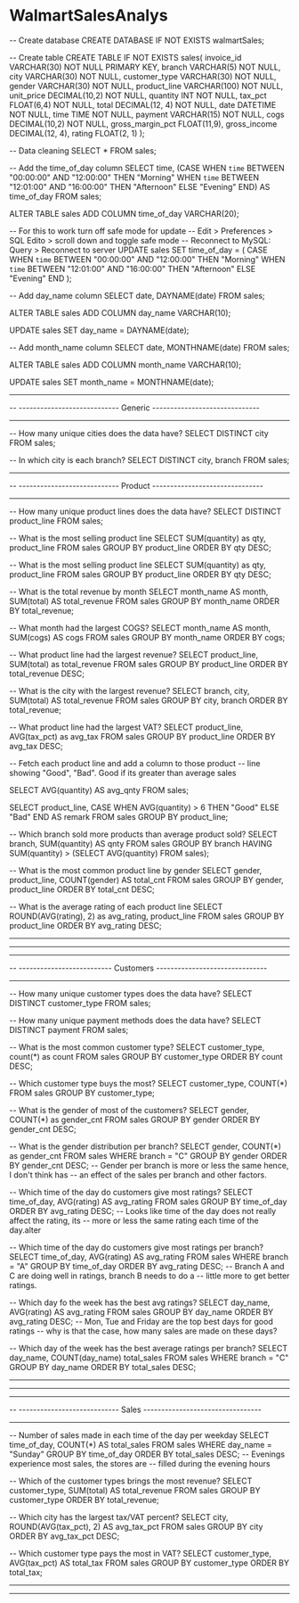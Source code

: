 # WalmartSalesAnalys
-- Create database
CREATE DATABASE IF NOT EXISTS walmartSales;


-- Create table
CREATE TABLE IF NOT EXISTS sales(
	invoice_id VARCHAR(30) NOT NULL PRIMARY KEY,
    branch VARCHAR(5) NOT NULL,
    city VARCHAR(30) NOT NULL,
    customer_type VARCHAR(30) NOT NULL,
    gender VARCHAR(30) NOT NULL,
    product_line VARCHAR(100) NOT NULL,
    unit_price DECIMAL(10,2) NOT NULL,
    quantity INT NOT NULL,
    tax_pct FLOAT(6,4) NOT NULL,
    total DECIMAL(12, 4) NOT NULL,
    date DATETIME NOT NULL,
    time TIME NOT NULL,
    payment VARCHAR(15) NOT NULL,
    cogs DECIMAL(10,2) NOT NULL,
    gross_margin_pct FLOAT(11,9),
    gross_income DECIMAL(12, 4),
    rating FLOAT(2, 1)
);

-- Data cleaning
SELECT
	*
FROM sales;


-- Add the time_of_day column
SELECT
	time,
	(CASE
		WHEN `time` BETWEEN "00:00:00" AND "12:00:00" THEN "Morning"
        WHEN `time` BETWEEN "12:01:00" AND "16:00:00" THEN "Afternoon"
        ELSE "Evening"
    END) AS time_of_day
FROM sales;


ALTER TABLE sales ADD COLUMN time_of_day VARCHAR(20);

-- For this to work turn off safe mode for update
-- Edit > Preferences > SQL Edito > scroll down and toggle safe mode
-- Reconnect to MySQL: Query > Reconnect to server
UPDATE sales
SET time_of_day = (
	CASE
		WHEN `time` BETWEEN "00:00:00" AND "12:00:00" THEN "Morning"
        WHEN `time` BETWEEN "12:01:00" AND "16:00:00" THEN "Afternoon"
        ELSE "Evening"
    END
);


-- Add day_name column
SELECT
	date,
	DAYNAME(date)
FROM sales;

ALTER TABLE sales ADD COLUMN day_name VARCHAR(10);

UPDATE sales
SET day_name = DAYNAME(date);


-- Add month_name column
SELECT
	date,
	MONTHNAME(date)
FROM sales;

ALTER TABLE sales ADD COLUMN month_name VARCHAR(10);

UPDATE sales
SET month_name = MONTHNAME(date);

-- --------------------------------------------------------------------
-- ---------------------------- Generic ------------------------------
-- --------------------------------------------------------------------
-- How many unique cities does the data have?
SELECT 
	DISTINCT city
FROM sales;

-- In which city is each branch?
SELECT 
	DISTINCT city,
    branch
FROM sales;

-- --------------------------------------------------------------------
-- ---------------------------- Product -------------------------------
-- --------------------------------------------------------------------

-- How many unique product lines does the data have?
SELECT
	DISTINCT product_line
FROM sales;


-- What is the most selling product line
SELECT
	SUM(quantity) as qty,
    product_line
FROM sales
GROUP BY product_line
ORDER BY qty DESC;

-- What is the most selling product line
SELECT
	SUM(quantity) as qty,
    product_line
FROM sales
GROUP BY product_line
ORDER BY qty DESC;

-- What is the total revenue by month
SELECT
	month_name AS month,
	SUM(total) AS total_revenue
FROM sales
GROUP BY month_name 
ORDER BY total_revenue;


-- What month had the largest COGS?
SELECT
	month_name AS month,
	SUM(cogs) AS cogs
FROM sales
GROUP BY month_name 
ORDER BY cogs;


-- What product line had the largest revenue?
SELECT
	product_line,
	SUM(total) as total_revenue
FROM sales
GROUP BY product_line
ORDER BY total_revenue DESC;

-- What is the city with the largest revenue?
SELECT
	branch,
	city,
	SUM(total) AS total_revenue
FROM sales
GROUP BY city, branch 
ORDER BY total_revenue;


-- What product line had the largest VAT?
SELECT
	product_line,
	AVG(tax_pct) as avg_tax
FROM sales
GROUP BY product_line
ORDER BY avg_tax DESC;


-- Fetch each product line and add a column to those product 
-- line showing "Good", "Bad". Good if its greater than average sales

SELECT 
	AVG(quantity) AS avg_qnty
FROM sales;

SELECT
	product_line,
	CASE
		WHEN AVG(quantity) > 6 THEN "Good"
        ELSE "Bad"
    END AS remark
FROM sales
GROUP BY product_line;


-- Which branch sold more products than average product sold?
SELECT 
	branch, 
    SUM(quantity) AS qnty
FROM sales
GROUP BY branch
HAVING SUM(quantity) > (SELECT AVG(quantity) FROM sales);


-- What is the most common product line by gender
SELECT
	gender,
    product_line,
    COUNT(gender) AS total_cnt
FROM sales
GROUP BY gender, product_line
ORDER BY total_cnt DESC;

-- What is the average rating of each product line
SELECT
	ROUND(AVG(rating), 2) as avg_rating,
    product_line
FROM sales
GROUP BY product_line
ORDER BY avg_rating DESC;

-- --------------------------------------------------------------------
-- --------------------------------------------------------------------

-- --------------------------------------------------------------------
-- -------------------------- Customers -------------------------------
-- --------------------------------------------------------------------

-- How many unique customer types does the data have?
SELECT
	DISTINCT customer_type
FROM sales;

-- How many unique payment methods does the data have?
SELECT
	DISTINCT payment
FROM sales;


-- What is the most common customer type?
SELECT
	customer_type,
	count(*) as count
FROM sales
GROUP BY customer_type
ORDER BY count DESC;

-- Which customer type buys the most?
SELECT
	customer_type,
    COUNT(*)
FROM sales
GROUP BY customer_type;


-- What is the gender of most of the customers?
SELECT
	gender,
	COUNT(*) as gender_cnt
FROM sales
GROUP BY gender
ORDER BY gender_cnt DESC;

-- What is the gender distribution per branch?
SELECT
	gender,
	COUNT(*) as gender_cnt
FROM sales
WHERE branch = "C"
GROUP BY gender
ORDER BY gender_cnt DESC;
-- Gender per branch is more or less the same hence, I don't think has
-- an effect of the sales per branch and other factors.

-- Which time of the day do customers give most ratings?
SELECT
	time_of_day,
	AVG(rating) AS avg_rating
FROM sales
GROUP BY time_of_day
ORDER BY avg_rating DESC;
-- Looks like time of the day does not really affect the rating, its
-- more or less the same rating each time of the day.alter


-- Which time of the day do customers give most ratings per branch?
SELECT
	time_of_day,
	AVG(rating) AS avg_rating
FROM sales
WHERE branch = "A"
GROUP BY time_of_day
ORDER BY avg_rating DESC;
-- Branch A and C are doing well in ratings, branch B needs to do a 
-- little more to get better ratings.


-- Which day fo the week has the best avg ratings?
SELECT
	day_name,
	AVG(rating) AS avg_rating
FROM sales
GROUP BY day_name 
ORDER BY avg_rating DESC;
-- Mon, Tue and Friday are the top best days for good ratings
-- why is that the case, how many sales are made on these days?



-- Which day of the week has the best average ratings per branch?
SELECT 
	day_name,
	COUNT(day_name) total_sales
FROM sales
WHERE branch = "C"
GROUP BY day_name
ORDER BY total_sales DESC;


-- --------------------------------------------------------------------
-- --------------------------------------------------------------------

-- --------------------------------------------------------------------
-- ---------------------------- Sales ---------------------------------
-- --------------------------------------------------------------------

-- Number of sales made in each time of the day per weekday 
SELECT
	time_of_day,
	COUNT(*) AS total_sales
FROM sales
WHERE day_name = "Sunday"
GROUP BY time_of_day 
ORDER BY total_sales DESC;
-- Evenings experience most sales, the stores are 
-- filled during the evening hours

-- Which of the customer types brings the most revenue?
SELECT
	customer_type,
	SUM(total) AS total_revenue
FROM sales
GROUP BY customer_type
ORDER BY total_revenue;

-- Which city has the largest tax/VAT percent?
SELECT
	city,
    ROUND(AVG(tax_pct), 2) AS avg_tax_pct
FROM sales
GROUP BY city 
ORDER BY avg_tax_pct DESC;

-- Which customer type pays the most in VAT?
SELECT
	customer_type,
	AVG(tax_pct) AS total_tax
FROM sales
GROUP BY customer_type
ORDER BY total_tax;

-- --------------------------------------------------------------------
-- --------------------------------------------------------------------
